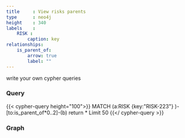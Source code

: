 ```yaml
---
title     : View risks parents
type      : neo4j
height    : 340
labels    :
    RISK :
        caption: key
relationships:
    is_parent_of:
        arrow: true
        label: ""
---
```


write your own cypher queries

### Query
{{< cypher-query height="100">}}
MATCH (a:RISK {key:"RISK-223"} )-[to:is_parent_of*0..2]-(b)
return *
Limit 50
{{</ cypher-query >}}

### Graph
